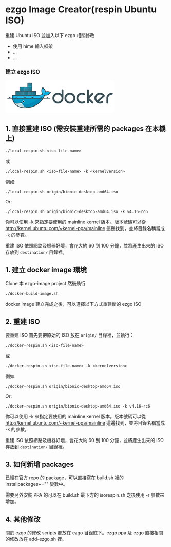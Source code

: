 # ezgo Image Creator(respin Ubuntu ISO)

重建 Ubuntu ISO 並加入以下 ezgo 相關修改

- 使用 hime 輸入框架
- ...
- ...

### 建立 ezgo ISO

![Docker](https://github.com/ezgo-dev/ezgo-image/raw/master/Docker.png)

## 1. 直接重建 ISO (需安裝重建所需的 packages 在本機上)

```
./local-respin.sh <iso-file-name>
```
或
```
./local-respin.sh <iso-file-name> -k <kernelversion>
```

例如:
```
./local-respin.sh origin/bionic-desktop-amd64.iso
```
Or:
```
./local-respin.sh origin/bionic-desktop-amd64.iso -k v4.16-rc6
```

你可以使用 -k 來指定要使用的 mainline kernel 版本。版本號碼可以從 http://kernel.ubuntu.com/~kernel-ppa/mainline 這邊找到，並將目錄名稱當成 -k 的參數。

重建 ISO 依照網路及機器好壞，會花大約 60 到 100 分鐘，並將產生出來的 ISO 存放到 ```destination/``` 目錄裡。

## 1. 建立 docker image 環境

Clone 本 ezgo-image project 然後執行

```
./docker-build-image.sh
```

docker image 建立完成之後，可以選擇以下方式重建新的 ezgo ISO

## 2. 重建 ISO

要重建 ISO 首先要把原始的 ISO 放在 ```origin/``` 目錄裡，並執行：
  
```
./docker-respin.sh <iso-file-name>
```
或
```
./docker-respin.sh <iso-file-name> -k <kernelversion>
```

例如:
```
./docker-respin.sh origin/bionic-desktop-amd64.iso
```
Or:
```
./docker-respin.sh origin/bionic-desktop-amd64.iso -k v4.16-rc6
```

你可以使用 -k 來指定要使用的 mainline kernel 版本。版本號碼可以從 http://kernel.ubuntu.com/~kernel-ppa/mainline 這邊找到，並將目錄名稱當成 -k 的參數。

重建 ISO 依照網路及機器好壞，會花大約 60 到 100 分鐘，並將產生出來的 ISO 存放到 ```destination/``` 目錄裡。

## 3. 如何新增 packages

已經在官方 repo 的 package，可以直接寫在 build.sh 裡的 installpackages+="" 變數中。

需要另外安裝 PPA 的可以在 build.sh 最下方的 isorespin.sh 之後使用 -r 參數來增加。

## 4. 其他修改

關於 ezgo 的修改 scripts 都放在 ezgo 目錄底下。ezgo ppa 及 ezgo 直接相關的修改放在 add-ezgo.sh 裡。
